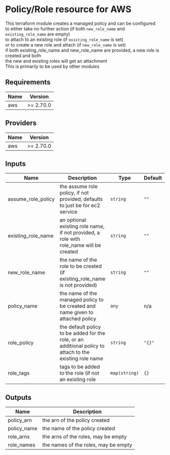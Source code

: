 # Policy/Role resource for AWS

This terraform module creates a managed policy and can be configured  
to either take no further action (if both `new_role_name` and `existing_role_name` are empty)  
to attach to an existing role (if `existing_role_name` is set)  
or to create a new role and attach (if `new_role_name` is set)  
if both existing\_role\_name and new\_role\_name are provided, a new role is created and both  
the new and existing roles will get an attachment  
This is primarily to be used by other modules

## Requirements

| Name | Version |
|------|---------|
| aws | >= 2.70.0 |

## Providers

| Name | Version |
|------|---------|
| aws | >= 2.70.0 |

## Inputs

| Name | Description | Type | Default | Required |
|------|-------------|------|---------|:--------:|
| assume\_role\_policy | the assume role policy, if not provided, defaults to just be for ec2 service | `string` | `""` | no |
| existing\_role\_name | an optional existing role name, if not provided, a role with role\_name will be created | `string` | `""` | no |
| new\_role\_name | the name of the role to be created (if existing\_role\_name is not provided) | `string` | `""` | no |
| policy\_name | the name of the managed policy to be created and name given to attached policy | `any` | n/a | yes |
| role\_policy | the default policy to be added for the role, or an additional policy to attach to the existing role name | `string` | `"{}"` | no |
| role\_tags | tags to be added to the role (if not an existing role | `map(string)` | `{}` | no |

## Outputs

| Name | Description |
|------|-------------|
| policy\_arn | the arn of the policy created |
| policy\_name | the name of the policy created |
| role\_arns | the arns of the roles, may be empty |
| role\_names | the names of the roles, may be empty |

